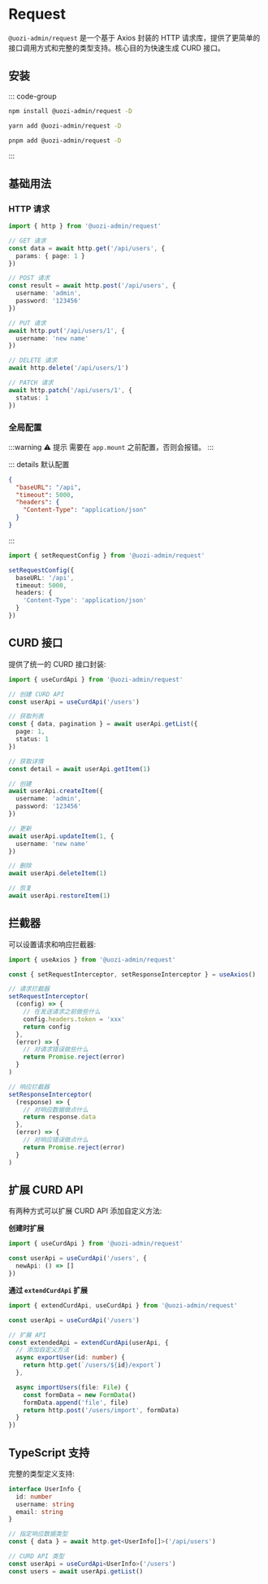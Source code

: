 # Request

`@uozi-admin/request` 是一个基于 Axios 封装的 HTTP 请求库，提供了更简单的接口调用方式和完整的类型支持。核心目的为快速生成 CURD 接口。

## 安装

::: code-group
```bash [npm]
npm install @uozi-admin/request -D
```

```bash [yarn]
yarn add @uozi-admin/request -D
```

```bash [pnpm]
pnpm add @uozi-admin/request -D
```
:::

## 基础用法

### HTTP 请求

```ts
import { http } from '@uozi-admin/request'

// GET 请求
const data = await http.get('/api/users', {
  params: { page: 1 }
})

// POST 请求
const result = await http.post('/api/users', {
  username: 'admin',
  password: '123456'
})

// PUT 请求
await http.put('/api/users/1', {
  username: 'new name'
})

// DELETE 请求
await http.delete('/api/users/1')

// PATCH 请求
await http.patch('/api/users/1', {
  status: 1
})
```

### 全局配置

:::warning ⚠️ 提示
需要在 `app.mount` 之前配置，否则会报错。
:::

::: details 默认配置
```json
{
  "baseURL": "/api",
  "timeout": 5000,
  "headers": {
    "Content-Type": "application/json"
  }
}
```
:::

```ts
import { setRequestConfig } from '@uozi-admin/request'

setRequestConfig({
  baseURL: '/api',
  timeout: 5000,
  headers: {
    'Content-Type': 'application/json'
  }
})
```

## CURD 接口

提供了统一的 CURD 接口封装:

```ts
import { useCurdApi } from '@uozi-admin/request'

// 创建 CURD API
const userApi = useCurdApi('/users')

// 获取列表
const { data, pagination } = await userApi.getList({
  page: 1,
  status: 1
})

// 获取详情
const detail = await userApi.getItem(1)

// 创建
await userApi.createItem({
  username: 'admin',
  password: '123456'
})

// 更新
await userApi.updateItem(1, {
  username: 'new name'
})

// 删除
await userApi.deleteItem(1)

// 恢复
await userApi.restoreItem(1)
```

## 拦截器

可以设置请求和响应拦截器:

```ts
import { useAxios } from '@uozi-admin/request'

const { setRequestInterceptor, setResponseInterceptor } = useAxios()

// 请求拦截器
setRequestInterceptor(
  (config) => {
    // 在发送请求之前做些什么
    config.headers.token = 'xxx'
    return config
  },
  (error) => {
    // 对请求错误做些什么
    return Promise.reject(error)
  }
)

// 响应拦截器
setResponseInterceptor(
  (response) => {
    // 对响应数据做点什么
    return response.data
  },
  (error) => {
    // 对响应错误做点什么
    return Promise.reject(error)
  }
)
```

## 扩展 CURD API

有两种方式可以扩展 CURD API 添加自定义方法:

**创建时扩展**

```ts
import { useCurdApi } from '@uozi-admin/request'

const userApi = useCurdApi('/users', {
  newApi: () => []
})
```

**通过 `extendCurdApi` 扩展**

```ts
import { extendCurdApi, useCurdApi } from '@uozi-admin/request'

const userApi = useCurdApi('/users')

// 扩展 API
const extendedApi = extendCurdApi(userApi, {
  // 添加自定义方法
  async exportUser(id: number) {
    return http.get(`/users/${id}/export`)
  },

  async importUsers(file: File) {
    const formData = new FormData()
    formData.append('file', file)
    return http.post('/users/import', formData)
  }
})
```

## TypeScript 支持

完整的类型定义支持:

```ts
interface UserInfo {
  id: number
  username: string
  email: string
}

// 指定响应数据类型
const { data } = await http.get<UserInfo[]>('/api/users')

// CURD API 类型
const userApi = useCurdApi<UserInfo>('/users')
const users = await userApi.getList()
```
